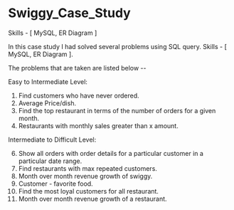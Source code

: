 # Swiggy_Case_Study
Skills - [ MySQL, ER Diagram ] 

In this case study I had solved several problems using SQL query. Skills - [ MySQL, ER Diagram ].     

The problems that are taken are listed below -- 

Easy to Intermediate Level:

1. Find customers who have never ordered.
2. Average Price/dish.
3. Find the top restaurant in terms of the number of orders for a given month.
4. Restaurants with monthly sales greater than x amount.

   
Intermediate to Difficult Level:

6.  Show all orders with order details for a particular customer in a particular date range.
7.  Find restaurants with max repeated customers.
8.  Month over month revenue growth of swiggy.
9.  Customer - favorite food.
10. Find the most loyal customers for all restaurant.
11. Month over month revenue growth of a restaurant.
